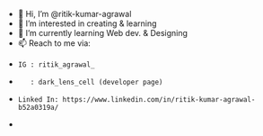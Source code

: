 - 👋 Hi, I’m @ritik-kumar-agrawal
- 👀 I’m interested in creating & learning
- 🌱 I’m currently learning Web dev. & Designing
- 📫 Reach to me via:
-     IG : ritik_agrawal_
-        : dark_lens_cell (developer page)
-     Linked In: https://www.linkedin.com/in/ritik-kumar-agrawal-b52a0319a/
- 

<!---
ritikkumar-agrawal/ritikkumar-agrawal is a ✨ special ✨ repository because its `README.md` (this file) appears on your GitHub profile.
You can click the Preview link to take a look at your changes.
--->
